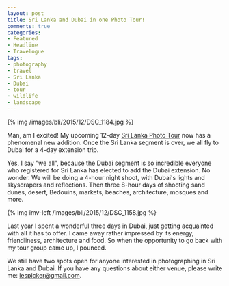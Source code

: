 ```yaml
---
layout: post
title: Sri Lanka and Dubai in one Photo Tour!
comments: true
categories:
- Featured
- Headline
- Travelogue
tags:
- photography
- travel
- Sri Lanka
- Dubai
- tour
- wildlife
- landscape
---
```


{% img /images/bli/2015/12/DSC_1184.jpg %}

Man, am I excited! My upcoming 12-day [Sri Lanka Photo Tour](http://www.lesterpickerphoto.com/workshops/upcoming-workshops.html#srilanka) now has a phenomenal new addition. Once the Sri Lanka segment is over, we all fly to Dubai for a 4-day extension trip. 

<!--more-->

Yes, I say "we all", because the Dubai segment is so incredible everyone who registered for Sri Lanka has elected to add the Dubai extension. No wonder. We will be doing a 4-hour night shoot, with Dubai's lights and skyscrapers and reflections. Then three 8-hour days of shooting sand dunes, desert, Bedouins, markets, beaches, architecture, mosques and more. 

{% img imv-left /images/bli/2015/12/DSC_1158.jpg %}

Last year I spent a wonderful three days in Dubai, just getting acquainted with all it has to offer. I came away rather impressed by its energy, friendliness, architecture and food. So when the opportunity to go back with my tour group came up, I pounced. 

We still have two spots open for anyone interested in photographing in Sri Lanka and Dubai. If you have any questions about either venue, please write me: lespicker@gmail.com. 



